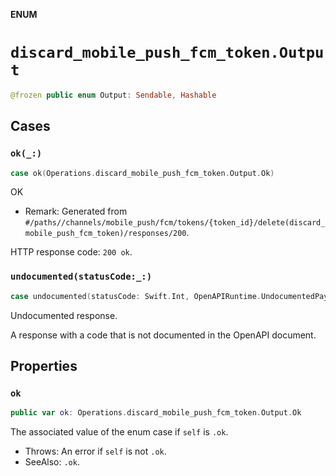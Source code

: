 **ENUM**

# `discard_mobile_push_fcm_token.Output`

```swift
@frozen public enum Output: Sendable, Hashable
```

## Cases
### `ok(_:)`

```swift
case ok(Operations.discard_mobile_push_fcm_token.Output.Ok)
```

OK

- Remark: Generated from `#/paths//channels/mobile_push/fcm/tokens/{token_id}/delete(discard_mobile_push_fcm_token)/responses/200`.

HTTP response code: `200 ok`.

### `undocumented(statusCode:_:)`

```swift
case undocumented(statusCode: Swift.Int, OpenAPIRuntime.UndocumentedPayload)
```

Undocumented response.

A response with a code that is not documented in the OpenAPI document.

## Properties
### `ok`

```swift
public var ok: Operations.discard_mobile_push_fcm_token.Output.Ok
```

The associated value of the enum case if `self` is `.ok`.

- Throws: An error if `self` is not `.ok`.
- SeeAlso: `.ok`.
